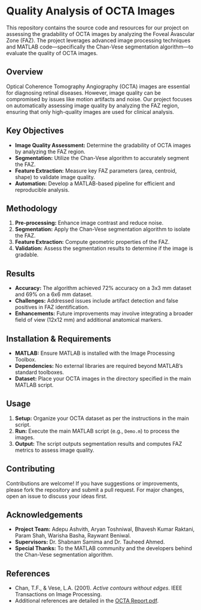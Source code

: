 # Quality Analysis of OCTA Images

This repository contains the source code and resources for our project on assessing the gradability of OCTA images by analyzing the Foveal Avascular Zone (FAZ). The project leverages advanced image processing techniques and MATLAB code—specifically the Chan-Vese segmentation algorithm—to evaluate the quality of OCTA images.

## Overview

Optical Coherence Tomography Angiography (OCTA) images are essential for diagnosing retinal diseases. However, image quality can be compromised by issues like motion artifacts and noise. Our project focuses on automatically assessing image quality by analyzing the FAZ region, ensuring that only high-quality images are used for clinical analysis.

## Key Objectives

- **Image Quality Assessment:** Determine the gradability of OCTA images by analyzing the FAZ region.
- **Segmentation:** Utilize the Chan-Vese algorithm to accurately segment the FAZ.
- **Feature Extraction:** Measure key FAZ parameters (area, centroid, shape) to validate image quality.
- **Automation:** Develop a MATLAB-based pipeline for efficient and reproducible analysis.

## Methodology

1. **Pre-processing:** Enhance image contrast and reduce noise.
2. **Segmentation:** Apply the Chan-Vese segmentation algorithm to isolate the FAZ.
3. **Feature Extraction:** Compute geometric properties of the FAZ.
4. **Validation:** Assess the segmentation results to determine if the image is gradable.

## Results

- **Accuracy:** The algorithm achieved 72% accuracy on a 3x3 mm dataset and 69% on a 6x6 mm dataset.
- **Challenges:** Addressed issues include artifact detection and false positives in FAZ identification.
- **Enhancements:** Future improvements may involve integrating a broader field of view (12x12 mm) and additional anatomical markers.

## Installation & Requirements

- **MATLAB:** Ensure MATLAB is installed with the Image Processing Toolbox.
- **Dependencies:** No external libraries are required beyond MATLAB’s standard toolboxes.
- **Dataset:** Place your OCTA images in the directory specified in the main MATLAB script.

## Usage

1. **Setup:** Organize your OCTA dataset as per the instructions in the main script.
2. **Run:** Execute the main MATLAB script (e.g., `Demo.m`) to process the images.
3. **Output:** The script outputs segmentation results and computes FAZ metrics to assess image quality.

## Contributing

Contributions are welcome! If you have suggestions or improvements, please fork the repository and submit a pull request. For major changes, open an issue to discuss your ideas first.

## Acknowledgements

- **Project Team:** Adepu Ashvith, Aryan Toshniwal, Bhavesh Kumar Raktani, Param Shah, Warisha Basha, Raywant Beniwal.
- **Supervisors:** Dr. Shabnam Samima and Dr. Tauheed Ahmed.
- **Special Thanks:** To the MATLAB community and the developers behind the Chan-Vese segmentation algorithm.

## References

- Chan, T.F., & Vese, L.A. (2001). *Active contours without edges*. IEEE Transactions on Image Processing.
- Additional references are detailed in the [OCTA Report.pdf](./OCTA%20Report.pdf).
